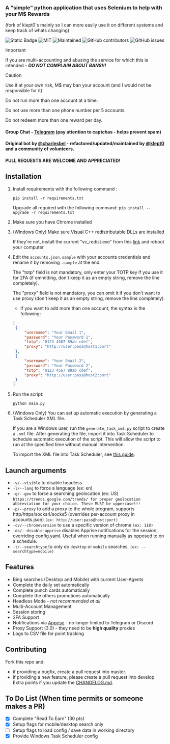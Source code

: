 ### A "simple" python application that uses Selenium to help with your M$ Rewards
(fork of klept0's mainly so I can more easily use it on different systems and keep track of whats changing)

![Static Badge](https://img.shields.io/badge/Made_in-python-violet?style=for-the-badge)
![MIT](https://img.shields.io/badge/License-MIT-blue.svg?style=for-the-badge)
![Maintained](https://img.shields.io/badge/Maintained%3F-yes-green.svg?style=for-the-badge)
![GitHub contributors](https://img.shields.io/github/contributors/klept0/MS-Rewards-Farmer?style=for-the-badge)
![GitHub issues](https://img.shields.io/github/issues/klept0/MS-Rewards-Farmer?style=for-the-badge)



> [!IMPORTANT]
> If you are multi-accounting and abusing the service for which this is intended - **_DO NOT COMPLAIN ABOUT BANS!!!_**



> [!CAUTION]
> Use it at your own risk, M$ may ban your account (and I would not be responsible for it)
>
> Do not run more than one account at a time.
>
> Do not use more than one phone number per 5 accounts.
>
> Do not redeem more than one reward per day.

#### Group Chat - [Telegram](https://t.me/klept0_MS_Rewards_Farmer/) (pay attention to captchas - helps prevent spam)

#### Original bot by [@charlesbel](https://github.com/charlesbel) - refactored/updated/maintained by [@klept0](https://github.com/klept0) and a community of volunteers.

#### PULL REQUESTS ARE WELCOME AND APPRECIATED!

## Installation

1. Install requirements with the following command :

   `pip install -r requirements.txt`

   Upgrade all required with the following command:
   `pip install --upgrade -r requirements.txt`

2. Make sure you have Chrome installed

3. (Windows Only) Make sure Visual C++ redistributable DLLs are installed

   If they're not, install the current "vc_redist.exe" from
   this [link](https://learn.microsoft.com/en-GB/cpp/windows/latest-supported-vc-redist?view=msvc-170) and reboot your
   computer

4. Edit the `accounts.json.sample` with your accounts credentials and rename it by removing `.sample` at the end.

   The "totp" field is not mandatory, only enter your TOTP key if you use it for 2FA (if ommitting, don't keep
   it as an empty string, remove the line completely).

   The "proxy" field is not mandatory, you can omit it if you don't want to use proxy (don't keep it as an empty string,
   remove the line completely).

    - If you want to add more than one account, the syntax is the following:

   ```json
   [
    {
        "username": "Your Email 1",
        "password": "Your Password 1",
        "totp": "0123 4567 89ab cdef",
        "proxy": "http://user:pass@host1:port"
    },
    {
        "username": "Your Email 2",
        "password": "Your Password 2",
        "totp": "0123 4567 89ab cdef",
        "proxy": "http://user:pass@host2:port"
    }
   ]
   ```

5. Run the script:

   `python main.py`

6. (Windows Only) You can set up automatic execution by generating a Task Scheduler XML file.

   If you are a Windows user, run the `generate_task_xml.py` script to create a `.xml` file. After generating the file, import it into Task Scheduler to schedule automatic execution of the script. This will allow the script to run at the specified time without manual intervention. 

   To import the XML file into Task Scheduler, see [this guide](https://superuser.com/a/485565/709704).


## Launch arguments

- `-v/--visible` to disable headless
- `-l/--lang` to force a language (ex: en)
- `-g/--geo` to force a searching geolocation (ex: US)
  `https://trends.google.com/trends/ for proper geolocation abbreviation for your choice. These MUST be uppercase!!!`
- `-p/--proxy` to add a proxy to the whole program, supports http/https/socks4/socks5 (overrides per-account proxy in
  accounts.json)
  `(ex: http://user:pass@host:port)`
- `-cv/--chromeversion` to use a specific version of chrome
  `(ex: 118)`
- `-da/--disable-apprise` disables Apprise notifications for the session, overriding [config.yaml](config.yaml).
  Useful when running manually as opposed to on a schedule.
- `-t/--searchtype` to only do `desktop` or `mobile` searches, `(ex: --searchtype=mobile)`

## Features

- Bing searches (Desktop and Mobile) with current User-Agents
- Complete the daily set automatically
- Complete punch cards automatically
- Complete the others promotions automatically
- Headless Mode - _not recommended at all_
- Multi-Account Management
- Session storing
- 2FA Support
- Notifications via [Apprise](https://github.com/caronc/apprise) - no longer limited to Telegram or Discord
- Proxy Support (3.0) - they need to be **high quality** proxies
- Logs to CSV file for point tracking

## Contributing

Fork this repo and:

* if providing a bugfix, create a pull request into master.
* if providing a new feature, please create a pull request into develop. Extra points if you update
  the [CHANGELOG.md](CHANGELOG.md).

## To Do List (When time permits or someone makes a PR)

- [x] Complete "Read To Earn" (30 pts)
- [x] Setup flags for mobile/desktop search only
- [ ] Setup flags to load config / save data in working directory
- [x] Provide Windows Task Scheduler config
